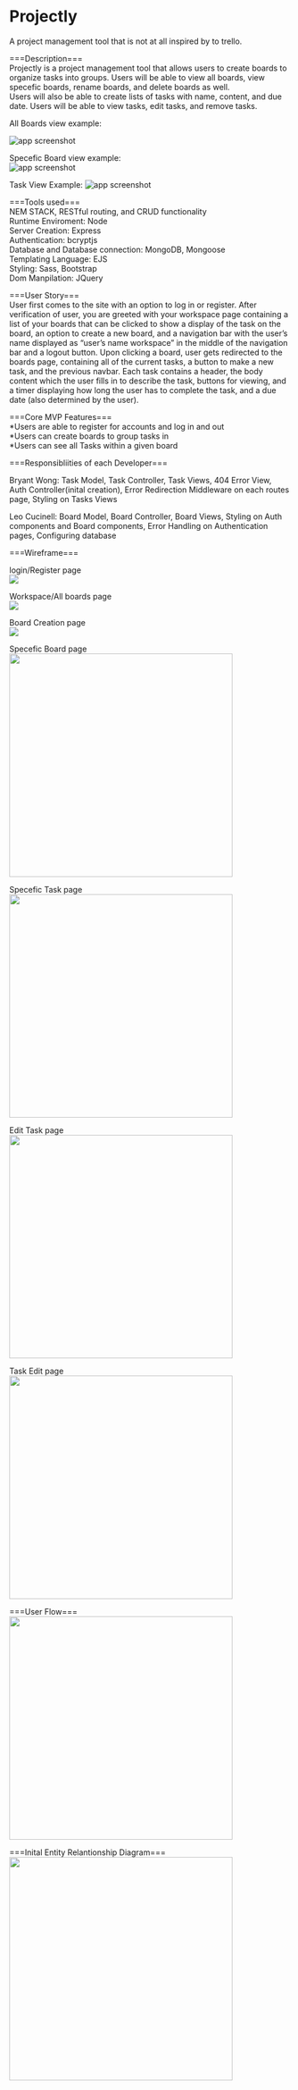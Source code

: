 # Projectly

A project management tool that is not at all inspired by to trello.

===Description===<br />
Projectly is a project management tool that allows users to create boards to organize tasks into groups. Users will be able to view all boards, view specefic boards, rename boards, and delete boards as well.<br/>
Users will also be able to create lists of tasks with name, content, and due date. Users will be able to view tasks, edit tasks, and remove tasks.<br/>

All Boards view example:<br/>

<img src="https://projectly-assets-bucket.s3.us-west-2.amazonaws.com/Screen+Shot+2021-08-04+at+9.24.51+AM.png" class="d-block w-100" alt="app screenshot">

Specefic Board view example:<br/>
<img src="https://projectly-assets-bucket.s3.us-west-2.amazonaws.com/Screen+Shot+2021-08-04+at+9.25.14+AM.png" class="d-block w-100" alt="app screenshot">

Task View Example:
<img src="https://projectly-assets-bucket.s3.us-west-2.amazonaws.com/Screen+Shot+2021-08-04+at+9.25.34+AM.png" class="d-block w-100" alt="app screenshot">

===Tools used===<br />
NEM STACK, RESTful routing, and CRUD functionality<br />
Runtime Enviroment: Node<br />
Server Creation: Express<br />
Authentication: bcryptjs<br />
Database and Database connection: MongoDB, Mongoose<br />
Templating Language: EJS<br />
Styling: Sass, Bootstrap<br />
Dom Manpilation: JQuery<br />

===User Story===<br />
User first comes to the site with an option to log in or register. After verification of user, you are greeted with your workspace page containing a list of your boards that can be clicked to show a display of the task on the board, an option to create a new board, and a navigation bar with the user’s name displayed as “user’s name workspace” in the middle of the navigation bar and a logout button. Upon clicking a board, user gets redirected to the boards page, containing all of the current tasks, a button to make a new task, and the previous navbar. Each task contains a header, the body content which the user fills in to describe the task, buttons for viewing, and a timer displaying how long the user has to complete the task, and a due date (also determined by the user).

===Core MVP Features===<br />
*Users are able to register for accounts and log in and out<br />
*Users can create boards to group tasks in<br />
\*Users can see all Tasks within a given board<br />

===Responsibliities of each Developer===<br />

Bryant Wong: Task Model, Task Controller, Task Views, 404 Error View, Auth Controller(inital creation), Error Redirection Middleware on each routes page, Styling on Tasks Views<br />

Leo Cucinell: Board Model, Board Controller, Board Views, Styling on Auth components and Board components, Error Handling on Authentication pages, Configuring database

===Wireframe===

login/Register page<br/>
<img src="https://i.imgur.com/g7RvmHD.png">

Workspace/All boards page<br/>
<img src="https://i.imgur.com/D2prF37.png">

Board Creation page<br/>
<img src="https://i.imgur.com/vpvl7Qp.png">

Specefic Board page<br/>
<img src="https://i.imgur.com/MPBmTvb.png" height="400">

Specefic Task page<br/>
<img src="https://i.imgur.com/PkhyO09.png" height="400">

Edit Task page<br/>
<img src="https://i.imgur.com/6RIpL5N.png" height="400">

Task Edit page<br/>
<img src="https://i.imgur.com/s9uhW4L.png" height="400">

===User Flow===<br/>
<img src="https://i.imgur.com/vwUj9pL.png" height="400">

===Inital Entity Relantionship Diagram===<br/>
<img src="https://i.imgur.com/UyTFdJM.png" height="400">
